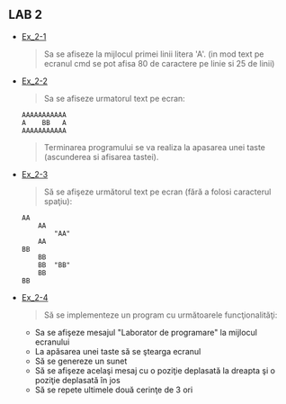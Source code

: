 ## LAB 2

- [Ex_2-1](https://github.com/hdott/UPM-UMFST---Computer-Science/blob/master/Year%20-%201/Semester%201/Fundamentals%20of%20Programming/Lab%202/Ex2_1.c)
    > Sa se afiseze la mijlocul primei linii litera 'A'. (in mod text pe ecranul cmd se pot afisa 80 de caractere pe linie si 25 de linii)
- [Ex_2-2](https://github.com/hdott/UPM-UMFST---Computer-Science/blob/master/Year%20-%201/Semester%201/Fundamentals%20of%20Programming/Lab%202/Ex2_2.c)
    > Sa se afiseze urmatorul text pe ecran:
    ```
    AAAAAAAAAAA
    A    BB   A
    AAAAAAAAAAA
    ```
    > Terminarea programului se va realiza la apasarea unei taste (ascunderea si afisarea tastei).
- [Ex_2-3](https://github.com/hdott/UPM-UMFST---Computer-Science/blob/master/Year%20-%201/Semester%201/Fundamentals%20of%20Programming/Lab%202/Ex2_3.c)
    > Să se afişeze următorul text pe ecran (fără a folosi caracterul spaţiu):
    ```
    AA
        AA
            "AA"
        AA
    BB
        BB
        BB  "BB"
        BB
    BB
    ```
- [Ex_2-4](https://github.com/hdott/UPM-UMFST---Computer-Science/blob/master/Year%20-%201/Semester%201/Fundamentals%20of%20Programming/Lab%202/Ex2_4.c)
    > Să se implementeze un program cu următoarele funcţionalităţi: 

    - Sa se afişeze mesajul "Laborator de programare" la mijlocul ecranului
    - La apăsarea unei taste să se ştearga ecranul
    - Să se genereze un sunet
    - Să se afişeze acelaşi mesaj cu o poziţie deplasată la dreapta şi o poziţie deplasată în jos
    - Să se repete ultimele două cerinţe de 3 ori